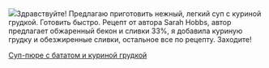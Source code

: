 <!--2025-06-23 08:48:58-->
<div class="yb">
  <div class="rss povarenok"><a href="https://www.povarenok.ru/recipes/show/182850/"><img src="https://www.povarenok.ru/data/cache/2025jun/23/32/3182189_33602-640x480.jpg"></a>Здравствуйте! Предлагаю приготовить нежный, легкий суп с куриной грудкой. Готовить быстро.
Рецепт от автора Sarah Hobbs, автор предлагает обжаренный бекон и сливки 33%, я добавила куриную грудку и обезжиренные сливки, остальное все по рецепту.
Заходите! <p class="titl"><a href="https://www.povarenok.ru/recipes/show/182850/">Суп-пюре с бататом и куриной грудкой</a></p></div>
</div>
